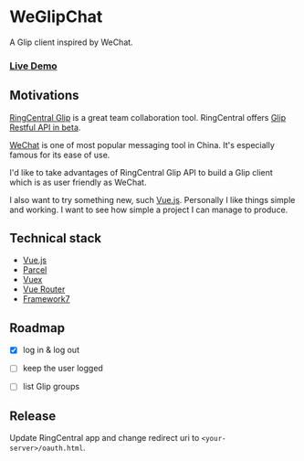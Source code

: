 # WeGlipChat

A Glip client inspired by WeChat.

### [Live Demo](https://tylerlong.github.io/WeGlipChat/)


## Motivations

[RingCentral Glip](https://glip.com/) is a great team collaboration tool.
RingCentral offers [Glip Restful API in beta](https://developer.ringcentral.com/api-docs/latest/index.html#!#GlipApi.html).

[WeChat](https://en.wikipedia.org/wiki/WeChat) is one of most popular messaging tool in China.
It's especially famous for its ease of use.

I'd like to take advantages of RingCentral Glip API to build a Glip client which is as user friendly as WeChat.

I also want to try something new, such [Vue.js](https://vuejs.org/).
Personally I like things simple and working.
I want to see how simple a project I can manage to produce.


## Technical stack

- [Vue.js](https://vuejs.org/)
- [Parcel](https://parceljs.org/)
- [Vuex](https://vuex.vuejs.org/)
- [Vue Router](https://router.vuejs.org/)
- [Framework7](http://framework7.io/)


## Roadmap

- [x] log in & log out
- [ ] keep the user logged
- [ ] list Glip groups


## Release

Update RingCentral app and change redirect uri to `<your-server>/oauth.html`.
